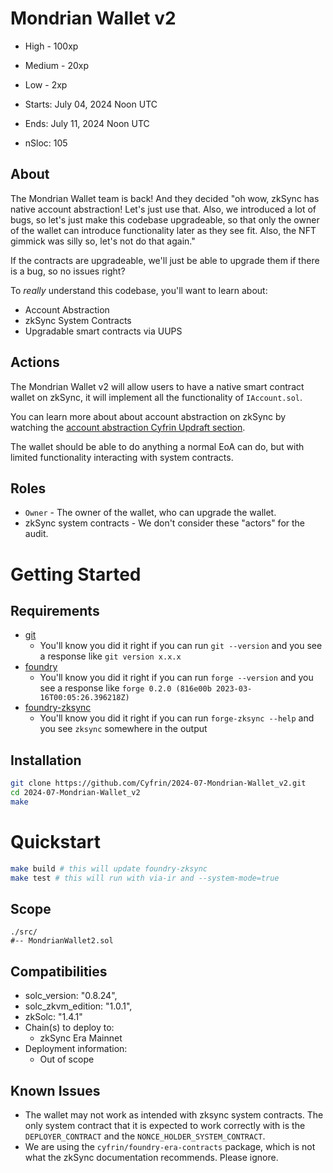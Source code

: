 # Mondrian Wallet v2

- High - 100xp
- Medium - 20xp
- Low - 2xp

- Starts: July 04, 2024 Noon UTC
- Ends: July 11, 2024 Noon UTC

- nSloc: 105

[//]: # (contest-details-open)

## About

The Mondrian Wallet team is back! And they decided "oh wow, zkSync has native account abstraction! Let's just use that. Also, we introduced a lot of bugs, so let's just make this codebase upgradeable, so that only the owner of the wallet can introduce functionality later as they see fit. Also, the NFT gimmick was silly so, let's not do that again."

If the contracts are upgradeable, we'll just be able to upgrade them if there is a bug, so no issues right? 

To *really* understand this codebase, you'll want to learn about:
- Account Abstraction
- zkSync System Contracts
- Upgradable smart contracts via UUPS

## Actions

The Mondrian Wallet v2 will allow users to have a native smart contract wallet on zkSync, it will implement all the functionality of `IAccount.sol`. 

You can learn more about about account abstraction on zkSync by watching the [account abstraction Cyfrin Updraft section](https://updraft.cyfrin.io/courses/advanced-foundry/account-abstraction/introduction).

The wallet should be able to do anything a normal EoA can do, but with limited functionality interacting with system contracts. 

## Roles

- `Owner` - The owner of the wallet, who can upgrade the wallet.
- zkSync system contracts - We don't consider these "actors" for the audit. 

[//]: # (contest-details-close)

[//]: # (getting-started-open)

# Getting Started 

## Requirements

- [git](https://git-scm.com/book/en/v2/Getting-Started-Installing-Git)
  - You'll know you did it right if you can run `git --version` and you see a response like `git version x.x.x`
- [foundry](https://getfoundry.sh/)
  - You'll know you did it right if you can run `forge --version` and you see a response like `forge 0.2.0 (816e00b 2023-03-16T00:05:26.396218Z)`
- [foundry-zksync](https://github.com/matter-labs/foundry-zksync)
  - You'll know you did it right if you can run `forge-zksync --help` and you see `zksync` somewhere in the output

## Installation

```bash
git clone https://github.com/Cyfrin/2024-07-Mondrian-Wallet_v2.git
cd 2024-07-Mondrian-Wallet_v2
make
```

# Quickstart 

```bash
make build # this will update foundry-zksync
make test # this will run with via-ir and --system-mode=true
```

[//]: # (getting-started-close)

[//]: # (scope-open)

## Scope

```
./src/
#-- MondrianWallet2.sol
```

## Compatibilities

- solc_version: "0.8.24",
- solc_zkvm_edition: "1.0.1",
- zkSolc: "1.4.1"
- Chain(s) to deploy to:
  - zkSync Era Mainnet
- Deployment information:
  - Out of scope

[//]: # (scope-close)

[//]: # (known-issues-open)

## Known Issues

- The wallet may not work as intended with zksync system contracts. The only system contract that it is expected to work correctly with is the `DEPLOYER_CONTRACT` and the `NONCE_HOLDER_SYSTEM_CONTRACT`.
- We are using the `cyfrin/foundry-era-contracts` package, which is not what the zkSync documentation recommends. Please ignore.

[//]: # (known-issues-close)
